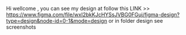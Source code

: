 Hi wellcome , you can see my design at follow this LINK >>  https://www.figma.com/file/wxI2bkKJcHYSsJVBG0FGuj/figma-design?type=design&node-id=0-1&mode=design or in folder design see screenshots
